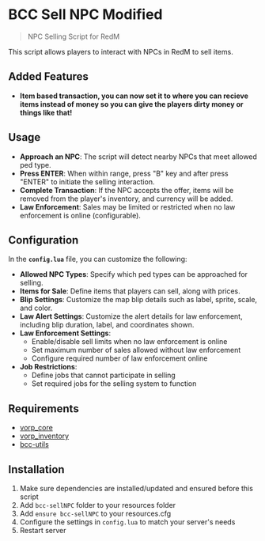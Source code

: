 # BCC Sell NPC Modified

> NPC Selling Script for RedM

This script allows players to interact with NPCs in RedM to sell items.

## Added Features

- **Item based transaction, you can now set it to where you can recieve items instead of money so you can give the players dirty money or things like that!**

## Usage
- **Approach an NPC**: The script will detect nearby NPCs that meet allowed ped type.
- **Press ENTER**: When within range, press "B" key and after press "ENTER" to initiate the selling interaction.
- **Complete Transaction**: If the NPC accepts the offer, items will be removed from the player's inventory, and currency will be added.
- **Law Enforcement**: Sales may be limited or restricted when no law enforcement is online (configurable).

## Configuration

In the **`config.lua`** file, you can customize the following:

- **Allowed NPC Types**: Specify which ped types can be approached for selling.
- **Items for Sale**: Define items that players can sell, along with prices.
- **Blip Settings**: Customize the map blip details such as label, sprite, scale, and color.
- **Law Alert Settings**: Customize the alert details for law enforcement, including blip duration, label, and coordinates shown.
- **Law Enforcement Settings**:
  - Enable/disable sell limits when no law enforcement is online
  - Set maximum number of sales allowed without law enforcement
  - Configure required number of law enforcement online
- **Job Restrictions**:
  - Define jobs that cannot participate in selling
  - Set required jobs for the selling system to function

## Requirements
- [vorp_core](https://github.com/VORPCORE/vorp-core-lua)
- [vorp_inventory](https://github.com/VORPCORE/vorp_inventory-lua)
- [bcc-utils](https://github.com/BryceCanyonCounty/bcc-utils)

## Installation
1. Make sure dependencies are installed/updated and ensured before this script
2. Add `bcc-sellNPC` folder to your resources folder
3. Add `ensure bcc-sellNPC` to your resources.cfg
4. Configure the settings in `config.lua` to match your server's needs
5. Restart server


